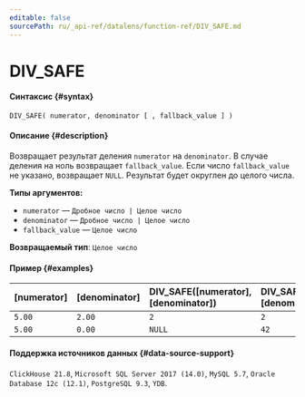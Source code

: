 ```yaml
---
editable: false
sourcePath: ru/_api-ref/datalens/function-ref/DIV_SAFE.md
---
```


# DIV_SAFE



#### Синтаксис {#syntax}


```
DIV_SAFE( numerator, denominator [ , fallback_value ] )
```

#### Описание {#description}
Возвращает результат деления `numerator` на `denominator`. В случае деления на ноль возвращает `fallback_value`. Если число `fallback_value` не указано, возвращает `NULL`.
Результат будет округлен до целого числа.

**Типы аргументов:**
- `numerator` — `Дробное число | Целое число`
- `denominator` — `Дробное число | Целое число`
- `fallback_value` — `Целое число`


**Возвращаемый тип**: `Целое число`

#### Пример {#examples}



| **[numerator]**   | **[denominator]**   | **DIV_SAFE([numerator], [denominator])**   | **DIV_SAFE([numerator], [denominator], 42)**   |
|:------------------|:--------------------|:-------------------------------------------|:-----------------------------------------------|
| `5.00`            | `2.00`              | `2`                                        | `2`                                            |
| `5.00`            | `0.00`              | `NULL`                                     | `42`                                           |




#### Поддержка источников данных {#data-source-support}

`ClickHouse 21.8`, `Microsoft SQL Server 2017 (14.0)`, `MySQL 5.7`, `Oracle Database 12c (12.1)`, `PostgreSQL 9.3`, `YDB`.
